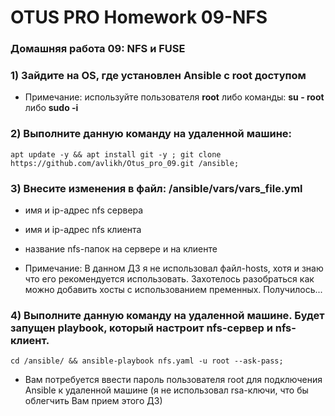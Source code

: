 # OTUS PRO Homework 09-NFS

### Домашняя работа 09: NFS и FUSE

### 1) Зайдите на OS, где установлен Ansible с root доступом
   - Примечание: используйте пользователя **root** либо команды: **su - root** либо **sudo -i**

### 2) Выполните данную команду на удаленной машине:
```
apt update -y && apt install git -y ; git clone https://github.com/avlikh/Otus_pro_09.git /ansible;
```
### 3) Внесите изменения в файл: /ansible/vars/vars_file.yml
   - имя и ip-адрес nfs сервера
   - имя и ip-адрес nfs клиента
   - название nfs-папок на сервере и на клиенте  
  
   - Примечание: В данном ДЗ я не использовал файл-hosts, хотя и знаю что его рекомендуется использовать. Захотелось разобраться как можно добавить хосты с иcпользованием пременных. Получилось...

### 4) Выполните данную команду на удаленной машине. Будет запущен playbook, который настроит nfs-сервер и nfs-клиент.
```
cd /ansible/ && ansible-playbook nfs.yaml -u root --ask-pass;
```
   - Вам потребуется ввести пароль пользователя root для подключения Ansible к удаленной машине (я не использовал rsa-ключи, что бы облегчить Вам прием этого ДЗ) 

